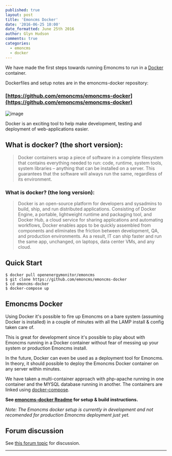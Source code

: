 ```yaml
---
published: true
layout: post
title: 'Emoncms Docker'
date: '2016-06-25 10:00'
date_formatted: June 25th 2016
author: Glyn Hudson
comments: true
categories:
  - emoncms
  - docker
---
```


We have made the first steps towards running Emoncms to run in a [Docker](https://www.docker.com/) container.

Dockerfiles and setup notes are in the emoncms-docker repository:

### [https://github.com/emoncms/emoncms-docker](https://github.com/emoncms/emoncms-docker)

![image]({{site.image_path}}/docker-logo.png)

Docker is an exciting tool to help make development, testing and deployment of web-applications easier.

## What is docker? (the short version):

> Docker containers wrap a piece of software in a complete filesystem that contains everything needed to run: code, runtime, system tools, system libraries – anything that can be installed on a server. This guarantees that the software will always run the same, regardless of its environment.

### What is docker? (the long version):

> Docker is an open-source platform for developers and sysadmins to build, ship, and run distributed applications. Consisting of Docker Engine, a portable, lightweight runtime and packaging tool, and Docker Hub, a cloud service for sharing applications and automating workflows, Docker enables apps to be quickly assembled from components and eliminates the friction between development, QA, and production environments. As a result, IT can ship faster and run the same app, unchanged, on laptops, data center VMs, and any cloud.


## Quick Start

```
$ docker pull openenergymonitor/emoncms
$ git clone https://github.com/emoncms/emoncms-docker
$ cd emoncms-docker
$ docker-compose up
```

<!--more-->

## Emoncms Docker

Using Docker it's possible to fire up Emoncms on a bare system (assuming Docker is installed) in a couple of minutes with all the LAMP install & config taken care of.

This is great for development since it's possible to play about with Emoncms running in a Docker container without fear of messing up your system or production Emoncms install.

In the future, Docker can even be used as a deployment tool for Emoncms. In theory, it should possible to deploy the Emoncms Docker container on any server within minutes.

We have taken a multi-container approach with php-apache running in one container and the MYSQL database running in another. The containers are linked using [docker-compose](https://docs.docker.com/compose/overview/).

**See [emoncms-docker Readme](https://github.com/emoncms/emoncms-docker) for setup & build instructions.**

*Note: The Emoncms docker setup is currently in development and not recomended for production Emoncms deployment just yet.*


## Forum discussion

See [this forum topic](https://community.openenergymonitor.org/t/emoncms-docker/823/4) for discussion.

***
